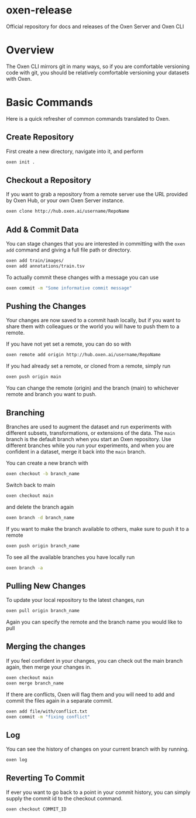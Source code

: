 # oxen-release
Official repository for docs and releases of the Oxen Server and Oxen CLI 

# Overview

The Oxen CLI mirrors git in many ways, so if you are comfortable versioning code with git, you should be relatively comfortable versioning your datasets with Oxen.

# Basic Commands

Here is a quick refresher of common commands translated to Oxen.

## Create Repository

First create a new directory, navigate into it, and perform

```bash
oxen init .
```

## Checkout a Repository

If you want to grab a repository from a remote server use the URL provided by Oxen Hub, or your own Oxen Server instance.

```bash
oxen clone http://hub.oxen.ai/username/RepoName
```

## Add & Commit Data

You can stage changes that you are interested in committing with the `oxen add` command and giving a full file path or directory.

```bash
oxen add train/images/
oxen add annotations/train.tsv
```

To actually commit these changes with a message you can use

```bash
oxen commit -m "Some informative commit message"
```

## Pushing the Changes

Your changes are now saved to a commit hash locally, but if you want to share them with colleagues or the world you will have to push them to a remote.

If you have not yet set a remote, you can do so with

```bash
oxen remote add origin http://hub.oxen.ai/username/RepoName
```

If you had already set a remote, or cloned from a remote, simply run

```bash
oxen push origin main
```

You can change the remote (origin) and the branch (main) to whichever remote and branch you want to push.

## Branching

Branches are used to augment the dataset and run experiments with different subsets, transformations, or extensions of the data. The `main` branch is the default branch when you start an Oxen repository. Use different branches while you run your experiments, and when you are confident in a dataset, merge it back into the `main` branch.

You can create a new branch with

```bash
oxen checkout -b branch_name
```

Switch back to main

```bash
oxen checkout main
```

and delete the branch again

```bash
oxen branch -d branch_name
```

If you want to make the branch available to others, make sure to push it to a remote

```bash
oxen push origin branch_name
```

To see all the available branches you have locally run

```bash
oxen branch -a
```

## Pulling New Changes

To update your local repository to the latest changes, run

```bash
oxen pull origin branch_name
```

Again you can specify the remote and the branch name you would like to pull

## Merging the changes

If you feel confident in your changes, you can check out the main branch again, then merge your changes in.

```bash
oxen checkout main
oxen merge branch_name
```

If there are conflicts, Oxen will flag them and you will need to add and commit the files again in a separate commit.

```bash
oxen add file/with/conflict.txt
oxen commit -m "fixing conflict"
```

## Log

You can see the history of changes on your current branch with by running.

```bash
oxen log
```

## Reverting To Commit

If ever you want to go back to a point in your commit history, you can simply supply the commit id to the checkout command.

```bash
oxen checkout COMMIT_ID
```
